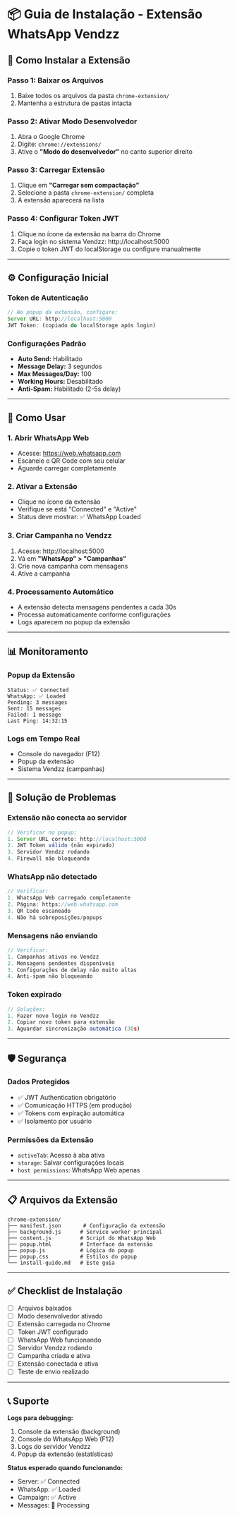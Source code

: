 # 📦 Guia de Instalação - Extensão WhatsApp Vendzz

## 🚀 Como Instalar a Extensão

### **Passo 1: Baixar os Arquivos**
1. Baixe todos os arquivos da pasta `chrome-extension/`
2. Mantenha a estrutura de pastas intacta

### **Passo 2: Ativar Modo Desenvolvedor**
1. Abra o Google Chrome
2. Digite: `chrome://extensions/`
3. Ative o **"Modo do desenvolvedor"** no canto superior direito

### **Passo 3: Carregar Extensão**
1. Clique em **"Carregar sem compactação"**
2. Selecione a pasta `chrome-extension/` completa
3. A extensão aparecerá na lista

### **Passo 4: Configurar Token JWT**
1. Clique no ícone da extensão na barra do Chrome
2. Faça login no sistema Vendzz: http://localhost:5000
3. Copie o token JWT do localStorage ou configure manualmente

---

## ⚙️ Configuração Inicial

### **Token de Autenticação**
```javascript
// No popup da extensão, configure:
Server URL: http://localhost:5000
JWT Token: (copiado do localStorage após login)
```

### **Configurações Padrão**
- **Auto Send:** Habilitado
- **Message Delay:** 3 segundos
- **Max Messages/Day:** 100
- **Working Hours:** Desabilitado
- **Anti-Spam:** Habilitado (2-5s delay)

---

## 🔧 Como Usar

### **1. Abrir WhatsApp Web**
- Acesse: https://web.whatsapp.com
- Escaneie o QR Code com seu celular
- Aguarde carregar completamente

### **2. Ativar a Extensão**
- Clique no ícone da extensão
- Verifique se está "Connected" e "Active"
- Status deve mostrar: ✅ WhatsApp Loaded

### **3. Criar Campanha no Vendzz**
1. Acesse: http://localhost:5000
2. Vá em **"WhatsApp" > "Campanhas"**
3. Crie nova campanha com mensagens
4. Ative a campanha

### **4. Processamento Automático**
- A extensão detecta mensagens pendentes a cada 30s
- Processa automaticamente conforme configurações
- Logs aparecem no popup da extensão

---

## 📊 Monitoramento

### **Popup da Extensão**
```
Status: ✅ Connected
WhatsApp: ✅ Loaded
Pending: 3 messages
Sent: 15 messages
Failed: 1 message
Last Ping: 14:32:15
```

### **Logs em Tempo Real**
- Console do navegador (F12)
- Popup da extensão
- Sistema Vendzz (campanhas)

---

## 🚨 Solução de Problemas

### **Extensão não conecta ao servidor**
```javascript
// Verificar no popup:
1. Server URL correto: http://localhost:5000
2. JWT Token válido (não expirado)
3. Servidor Vendzz rodando
4. Firewall não bloqueando
```

### **WhatsApp não detectado**
```javascript
// Verificar:
1. WhatsApp Web carregado completamente
2. Página: https://web.whatsapp.com
3. QR Code escaneado
4. Não há sobreposições/popups
```

### **Mensagens não enviando**
```javascript
// Verificar:
1. Campanhas ativas no Vendzz
2. Mensagens pendentes disponíveis
3. Configurações de delay não muito altas
4. Anti-spam não bloqueando
```

### **Token expirado**
```javascript
// Soluções:
1. Fazer novo login no Vendzz
2. Copiar novo token para extensão
3. Aguardar sincronização automática (30s)
```

---

## 🛡️ Segurança

### **Dados Protegidos**
- ✅ JWT Authentication obrigatório
- ✅ Comunicação HTTPS (em produção)
- ✅ Tokens com expiração automática
- ✅ Isolamento por usuário

### **Permissões da Extensão**
- `activeTab`: Acesso à aba ativa
- `storage`: Salvar configurações locais
- `host permissions`: WhatsApp Web apenas

---

## 📋 Arquivos da Extensão

```
chrome-extension/
├── manifest.json       # Configuração da extensão
├── background.js      # Service worker principal
├── content.js         # Script do WhatsApp Web
├── popup.html         # Interface da extensão
├── popup.js           # Lógica do popup
├── popup.css          # Estilos do popup
└── install-guide.md   # Este guia
```

---

## ✅ Checklist de Instalação

- [ ] Arquivos baixados
- [ ] Modo desenvolvedor ativado
- [ ] Extensão carregada no Chrome
- [ ] Token JWT configurado
- [ ] WhatsApp Web funcionando
- [ ] Servidor Vendzz rodando
- [ ] Campanha criada e ativa
- [ ] Extensão conectada e ativa
- [ ] Teste de envio realizado

---

## 📞 Suporte

**Logs para debugging:**
1. Console da extensão (background)
2. Console do WhatsApp Web (F12)
3. Logs do servidor Vendzz
4. Popup da extensão (estatísticas)

**Status esperado quando funcionando:**
- Server: ✅ Connected
- WhatsApp: ✅ Loaded  
- Campaign: ✅ Active
- Messages: 🔄 Processing